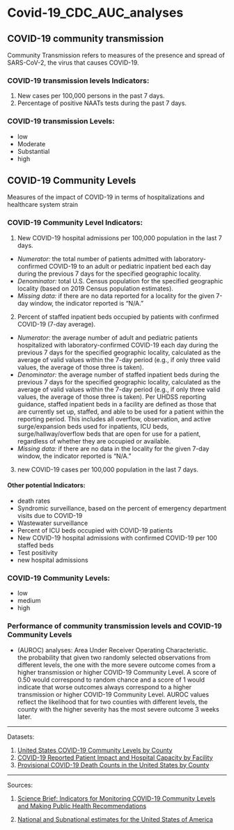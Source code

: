 # Covid-19_CDC_AUC_analyses

## COVID-19 community transmission  
Community Transmission refers to measures of the presence and spread of SARS-CoV-2, the virus that causes COVID-19.

### COVID-19 transmission levels Indicators:    
1. New cases per 100,000 persons in the past 7 days.   
2. Percentage of positive NAATs tests during the past 7 days.  

### COVID-19 transmission Levels:
* low 
* Moderate
* Substantial
* high


## COVID-19 Community Levels  
Measures of the impact of COVID-19 in terms of hospitalizations and healthcare system strain  
### COVID-19 Community Level Indicators:
1. New COVID-19 hospital admissions per 100,000 population in the last 7 days.  
* *Numerator:* the total number of patients admitted with laboratory-confirmed COVID-19 to an adult or pediatric inpatient bed each day during the previous 7 days for the specified geographic locality.
* *Denominator:* total U.S. Census population for the specified geographic locality (based on 2019 Census population estimates).
* *Missing data:* if there are no data reported for a locality for the given 7-day window, the indicator reported is “N/A.”
2. Percent of staffed inpatient beds occupied by patients with confirmed COVID-19 (7-day average).   
* *Numerator:* the average number of adult and pediatric patients hospitalized with laboratory-confirmed COVID-19 each day during the previous 7 days for the specified geographic locality, calculated as the average of valid values within the 7-day period (e.g., if only three valid values, the average of those three is taken).
* *Denominator:* the average number of staffed inpatient beds during the previous 7 days for the specified geographic locality, calculated as the average of valid values within the 7-day period (e.g., if only three valid values, the average of those three is taken). Per UHDSS reporting guidance, staffed inpatient beds in a facility are defined as those that are currently set up, staffed, and able to be used for a patient within the reporting period. This includes all overflow, observation, and active surge/expansion beds used for inpatients, ICU beds, surge/hallway/overflow beds that are open for use for a patient, regardless of whether they are occupied or available.
* *Missing data:* if there are no data in the locality for the given 7-day window, the indicator reported is “N/A.”
3. new COVID-19 cases per 100,000 population in the last 7 days.

#### Other potential Indicators:
* death rates
* Syndromic surveillance, based on the percent of emergency department visits due to COVID-19
* Wastewater surveillance
* Percent of ICU beds occupied with COVID-19 patients
* New COVID-19 hospital admissions with confirmed COVID-19 per 100 staffed beds
* Test positivity
* new hospital admissions

### COVID-19 Community Levels:
* low 
* medium 
* high


### Performance of community transmission levels and COVID-19 Community Levels
* (AUROC) analyses: Area Under Receiver Operating Characteristic.  
the probability that given two randomly selected observations from different levels, the one with the more severe outcome comes from a higher transmission or higher COVID-19 Community Level. A score of 0.50 would correspond to random chance and a score of 1 would indicate that worse outcomes always correspond to a higher transmission or higher COVID-19 Community Level. AUROC values reflect the likelihood that for two counties with different levels, the county with the higher severity has the most severe outcome 3 weeks later. 
-----------------------

Datasets:  
1. [United States COVID-19 Community Levels by County](https://data.cdc.gov/Public-Health-Surveillance/United-States-COVID-19-Community-Levels-by-County/3nnm-4jni)
2. [COVID-19 Reported Patient Impact and Hospital Capacity by Facility](https://beta.healthdata.gov/Hospital/COVID-19-Reported-Patient-Impact-and-Hospital-Capa/anag-cw7u)
3. [Provisional COVID-19 Death Counts in the United States by County](https://data.cdc.gov/NCHS/Provisional-COVID-19-Death-Counts-in-the-United-St/kn79-hsxy)
-----------------------

Sources:  

1. [Science Brief: Indicators for Monitoring COVID-19 Community Levels and Making Public Health Recommendations](https://www.cdc.gov/coronavirus/2019-ncov/science/science-briefs/indicators-monitoring-community-levels.html)  

2. [National and Subnational estimates for the United States of America](https://epiforecasts.io/covid/posts/national/united-states/)
  

